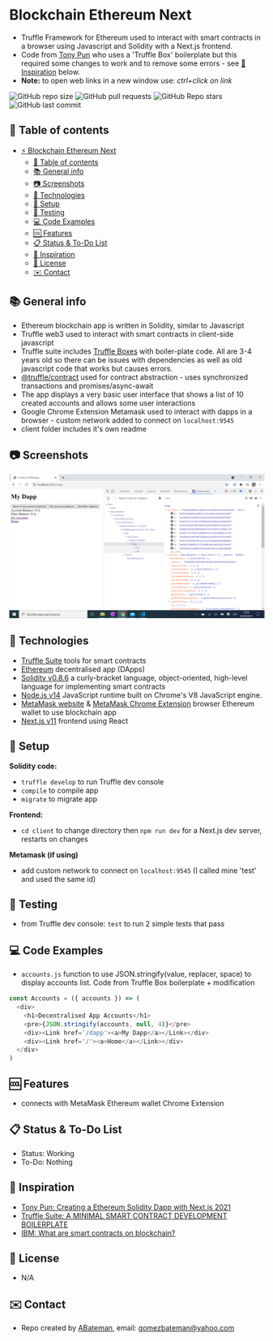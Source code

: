 # Blockchain Ethereum Next

* Truffle Framework for Ethereum used to interact with smart contracts in a browser using Javascript and Solidity with a Next.js frontend.
* Code from [Tony Pun](https://www.youtube.com/channel/UCBqJ3qgbyTxanJyZzflHvLQ) who uses a 'Truffle Box' boilerplate but this required some changes to work and to remove some errors - see [:clap: Inspiration](#clap-inspiration) below.
* **Note:** to open web links in a new window use: _ctrl+click on link_

![GitHub repo size](https://img.shields.io/github/repo-size/AndrewJBateman/blockchain-ethereum-next?style=plastic)
![GitHub pull requests](https://img.shields.io/github/issues-pr/AndrewJBateman/blockchain-ethereum-next?style=plastic)
![GitHub Repo stars](https://img.shields.io/github/stars/AndrewJBateman/blockchain-ethereum-next?style=plastic)
![GitHub last commit](https://img.shields.io/github/last-commit/AndrewJBateman/blockchain-ethereum-next?style=plastic)

## :page_facing_up: Table of contents

* [:zap: Blockchain Ethereum Next](#zap-blockchain-ethereum-next)
  * [:page_facing_up: Table of contents](#page_facing_up-table-of-contents)
  * [:books: General info](#books-general-info)
  * [:camera: Screenshots](#camera-screenshots)
  * [:signal_strength: Technologies](#signal_strength-technologies)
  * [:floppy_disk: Setup](#floppy_disk-setup)
  * [:flashlight: Testing](#flashlight-testing)
  * [:computer: Code Examples](#computer-code-examples)
  * [:cool: Features](#cool-features)
  * [:clipboard: Status & To-Do List](#clipboard-status--to-do-list)
  * [:clap: Inspiration](#clap-inspiration)
  * [:file_folder: License](#file_folder-license)
  * [:envelope: Contact](#envelope-contact)

## :books: General info

* Ethereum blockchain app is written in Solidity, similar to Javascript
* Truffle web3 used to interact with smart contracts in client-side javascript
* Truffle suite includes [Truffle Boxes](https://www.trufflesuite.com/boxes) with boiler-plate code. All are 3-4 years old so there can be issues with dependencies as well as old javascript code that works but causes errors.
* [@truffle/contract](https://github.com/trufflesuite/truffle/tree/master/packages/contract) used for contract abstraction - uses synchronized transactions and promises/async-await
* The app displays a very basic user interface that shows a list of 10 created accounts and allows some user interactions
* Google Chrome Extension Metamask used to interact with dapps in a browser - custom network added to connect on `localhost:9545`
* client folder includes it's own readme

## :camera: Screenshots

![Example screenshot](./imgs/blockchain.png)

## :signal_strength: Technologies

* [Truffle Suite](https://www.trufflesuite.com/) tools for smart contracts
* [Ethereum](https://ethereum.org/en/dapps/) decentralised app (DApps)
* [Solidity v0.8.6](https://docs.soliditylang.org/en/v0.8.6/) a curly-bracket language, object-oriented, high-level language for implementing smart contracts
* [Node.js v14](https://nodejs.org/en/) JavaScript runtime built on Chrome's V8 JavaScript engine.
* [MetaMask website](https://metamask.io/) & [MetaMask Chrome Extension](https://chrome.google.com/webstore/detail/metamask/nkbihfbeogaeaoehlefnkodbefgpgknn/related?hl=en) browser Ethereum wallet to use blockchain app
* [Next.js v11](https://nextjs.org/) frontend using React

## :floppy_disk: Setup

**Solidity code:**
* `truffle develop` to run Truffle dev console
* `compile` to compile app
* `migrate` to migrate app

**Frontend:**
* `cd client` to change directory then `npm run dev` for a Next.js dev server, restarts on changes

**Metamask (if using)**
* add custom network to connect on `localhost:9545` (I called mine 'test' and used the same id)

## :flashlight: Testing

* from Truffle dev console: `test` to run 2 simple tests that pass

## :computer: Code Examples

* `accounts.js` function to use JSON.stringify(value, replacer, space) to display accounts list. Code from Truffle Box boilerplate + modification

```javascript
const Accounts = ({ accounts }) => (
  <div>
    <h1>Decentralised App Accounts</h1>
    <pre>{JSON.stringify(accounts, null, 4)}</pre>
    <div><Link href='/dapp'><a>My Dapp</a></Link></div>
    <div><Link href='/'><a>Home</a></Link></div>
  </div>
)
```

## :cool: Features

* connects with MetaMask Ethereum wallet Chrome Extension

## :clipboard: Status & To-Do List
* Status: Working
* To-Do: Nothing

## :clap: Inspiration

* [Tony Pun: Creating a Ethereum Solidity Dapp with Next.js 2021](https://www.youtube.com/watch?v=WPXvs9-krGs)
* [Truffle Suite: A MINIMAL SMART CONTRACT DEVELOPMENT BOILERPLATE](https://www.trufflesuite.com/boxes/truffle-next)
* [IBM: What are smart contracts on blockchain?](https://www.ibm.com/topics/smart-contracts)

## :file_folder: License

* N/A

## :envelope: Contact

* Repo created by [ABateman](https://github.com/AndrewJBateman), email: gomezbateman@yahoo.com
